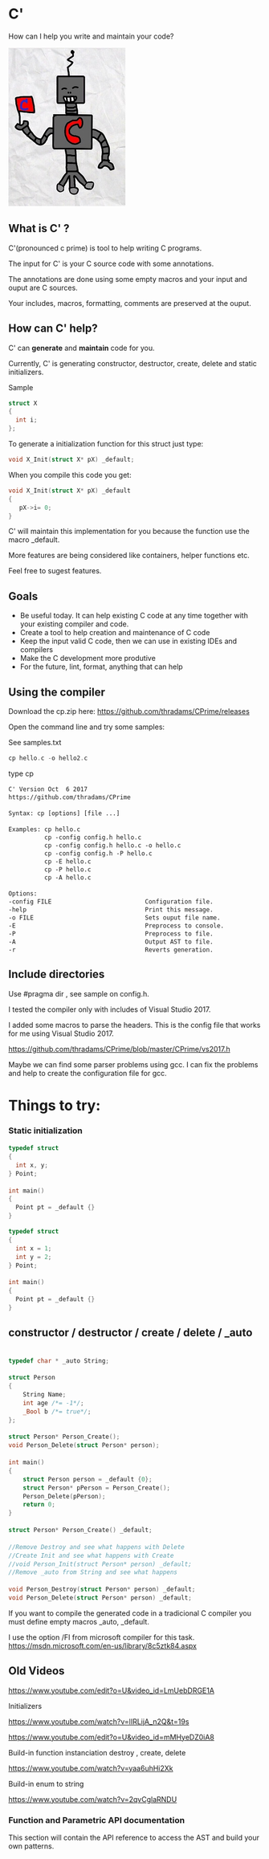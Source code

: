 # C'

How can I help you write and maintain your code?

![robot](/robots.jpg)

## What is C' ?
C'(pronounced c prime) is tool to help writing C programs.

The input for C' is your C source code with some annotations. 

The annotations are done using some empty macros and your input and 
ouput are C sources.

Your includes, macros, formatting, comments 
are preserved at the ouput.


## How can C' help?
C' can **generate** and **maintain** code for you.

Currently, C' is generating constructor, destructor, create, delete and static initializers.


Sample
```c
struct X
{
  int i;
};
```
To generate a initialization function for this struct just type:

```c
void X_Init(struct X* pX) _default;
```
When you compile this code you get:
```c
void X_Init(struct X* pX) _default
{
   pX->i= 0;
}
```

C' will maintain this implementation for you because the function use the macro _default.

More features are being considered like containers, helper functions etc. 

Feel free to sugest features.



## Goals

 * Be useful today. It can help existing C code at any time together with
   your existing compiler and code.
 * Create a tool to help creation and maintenance of  C code
 * Keep the input valid C code, then we can use in existing IDEs and compilers
 * Make the C development more produtive
 * For the future, lint, format, anything that can help
 
## Using the compiler

Download the cp.zip here:
https://github.com/thradams/CPrime/releases

Open the command line and try some samples:

See samples.txt

```c
cp hello.c -o hello2.c
```

type cp

```
C' Version Oct  6 2017
https://github.com/thradams/CPrime

Syntax: cp [options] [file ...]

Examples: cp hello.c
          cp -config config.h hello.c
          cp -config config.h hello.c -o hello.c
          cp -config config.h -P hello.c
          cp -E hello.c
          cp -P hello.c
          cp -A hello.c

Options:
-config FILE                          Configuration file.
-help                                 Print this message.
-o FILE                               Sets ouput file name.
-E                                    Preprocess to console.
-P                                    Preprocess to file.
-A                                    Output AST to file.
-r                                    Reverts generation.

```

## Include directories

Use #pragma dir , see sample on config.h.

I tested the compiler only with includes of Visual Studio 2017.

I added some macros to parse the headers. This is the config file that works 
for me using Visual Studio 2017.

https://github.com/thradams/CPrime/blob/master/CPrime/vs2017.h

Maybe we can find some parser problems using gcc. I can fix the problems
and help to create the configuration file for gcc.

# Things to try:

### Static initialization

```c
typedef struct 
{
  int x, y;
} Point;

int main()
{  
  Point pt = _default {}
}

```

```c
typedef struct 
{
  int x = 1;
  int y = 2;
} Point;

int main()
{  
  Point pt = _default {}
}

```

## constructor / destructor / create / delete / _auto

```c

typedef char * _auto String;

struct Person
{
    String Name;
    int age /*= -1*/;
    _Bool b /*= true*/;
};

struct Person* Person_Create();
void Person_Delete(struct Person* person);
 
int main()
{
    struct Person person = _default {0};
    struct Person* pPerson = Person_Create();
    Person_Delete(pPerson);
    return 0;
}

struct Person* Person_Create() _default;

//Remove Destroy and see what happens with Delete
//Create Init and see what happens with Create
//void Person_Init(struct Person* person) _default;
//Remove _auto from String and see what happens

void Person_Destroy(struct Person* person) _default;
void Person_Delete(struct Person* person) _default;
```

If you want to compile the generated code in a tradicional C compiler you must
define empty macros _auto, _default.

I use the option /FI from microsoft compiler for this task.
https://msdn.microsoft.com/en-us/library/8c5ztk84.aspx

## Old Videos


https://www.youtube.com/edit?o=U&video_id=LmUebDRGE1A

Initializers

https://www.youtube.com/watch?v=lIRLijA_n2Q&t=19s

https://www.youtube.com/edit?o=U&video_id=mMHyeDZ0iA8

Build-in function instanciation destroy , create, delete

https://www.youtube.com/watch?v=yaa6uhHi2Xk

Build-in enum to string

https://www.youtube.com/watch?v=2qvCglaRNDU

### Function and Parametric API documentation
This section will contain the API reference to access the AST and build your own patterns.



